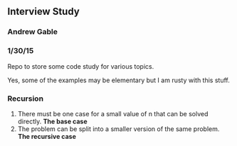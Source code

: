 ## Interview Study
### Andrew Gable
### 1/30/15

Repo to store some code study for various topics. 

Yes, some of the examples may be elementary but I am rusty with this stuff. 

### Recursion 
1. There must be one case for a small value of n that can be solved directly. **The base case**
2. The problem can be split into a smaller version of the same problem. **The recursive case**


